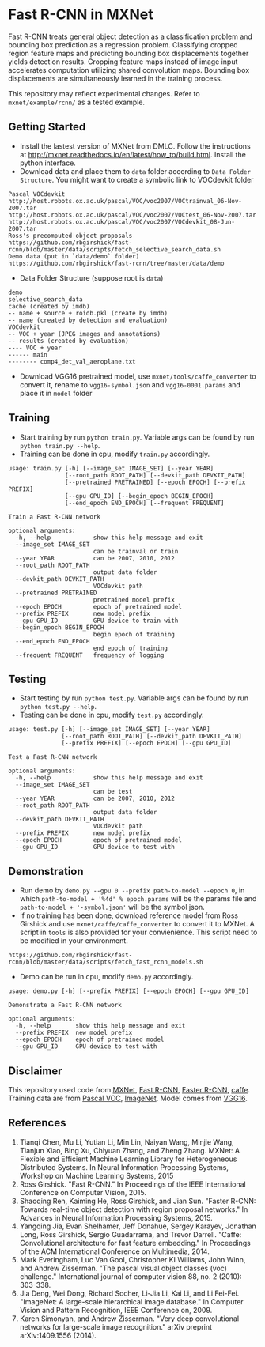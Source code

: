 # Fast R-CNN in MXNet

Fast R-CNN treats general object detection as a classification problem and
bounding box prediction as a regression problem. Classifying cropped region
feature maps and predicting bounding box displacements together yields
detection results. Cropping feature maps instead of image input accelerates
computation utilizing shared convolution maps. Bounding box displacements
are simultaneously learned in the training process.

This repository may reflect experimental changes. Refer to `mxnet/example/rcnn/` as a tested example.

## Getting Started

* Install the lastest version of MXNet from DMLC. Follow the instructions at http://mxnet.readthedocs.io/en/latest/how_to/build.html. Install the python interface.
* Download data and place them to `data` folder according to `Data Folder Structure`.
  You might want to create a symbolic link to VOCdevkit folder
```
Pascal VOCdevkit
http://host.robots.ox.ac.uk/pascal/VOC/voc2007/VOCtrainval_06-Nov-2007.tar
http://host.robots.ox.ac.uk/pascal/VOC/voc2007/VOCtest_06-Nov-2007.tar
http://host.robots.ox.ac.uk/pascal/VOC/voc2007/VOCdevkit_08-Jun-2007.tar
Ross's precomputed object proposals
https://github.com/rbgirshick/fast-rcnn/blob/master/data/scripts/fetch_selective_search_data.sh
Demo data (put in `data/demo` folder)
https://github.com/rbgirshick/fast-rcnn/tree/master/data/demo
```
* Data Folder Structure (suppose root is `data`)
```
demo
selective_search_data
cache (created by imdb)
-- name + source + roidb.pkl (create by imdb)
-- name (created by detection and evaluation)
VOCdevkit
-- VOC + year (JPEG images and annotations)
-- results (created by evaluation)
---- VOC + year
------ main
-------- comp4_det_val_aeroplane.txt
```
* Download VGG16 pretrained model, use `mxnet/tools/caffe_converter` to convert it,
  rename to `vgg16-symbol.json` and `vgg16-0001.params` and place it in `model` folder

## Training
* Start training by run `python train.py`. Variable args can be found by run
`python train.py --help`.
* Training can be done in cpu, modify `train.py` accordingly.
```
usage: train.py [-h] [--image_set IMAGE_SET] [--year YEAR]
                [--root_path ROOT_PATH] [--devkit_path DEVKIT_PATH]
                [--pretrained PRETRAINED] [--epoch EPOCH] [--prefix PREFIX]
                [--gpu GPU_ID] [--begin_epoch BEGIN_EPOCH]
                [--end_epoch END_EPOCH] [--frequent FREQUENT]

Train a Fast R-CNN network

optional arguments:
  -h, --help            show this help message and exit
  --image_set IMAGE_SET
                        can be trainval or train
  --year YEAR           can be 2007, 2010, 2012
  --root_path ROOT_PATH
                        output data folder
  --devkit_path DEVKIT_PATH
                        VOCdevkit path
  --pretrained PRETRAINED
                        pretrained model prefix
  --epoch EPOCH         epoch of pretrained model
  --prefix PREFIX       new model prefix
  --gpu GPU_ID          GPU device to train with
  --begin_epoch BEGIN_EPOCH
                        begin epoch of training
  --end_epoch END_EPOCH
                        end epoch of training
  --frequent FREQUENT   frequency of logging
```

## Testing
* Start testing by run `python test.py`. Variable args can be found by run
`python test.py --help`.
* Testing can be done in cpu, modify `test.py` accordingly.
```
usage: test.py [-h] [--image_set IMAGE_SET] [--year YEAR]
               [--root_path ROOT_PATH] [--devkit_path DEVKIT_PATH]
               [--prefix PREFIX] [--epoch EPOCH] [--gpu GPU_ID]

Test a Fast R-CNN network

optional arguments:
  -h, --help            show this help message and exit
  --image_set IMAGE_SET
                        can be test
  --year YEAR           can be 2007, 2010, 2012
  --root_path ROOT_PATH
                        output data folder
  --devkit_path DEVKIT_PATH
                        VOCdevkit path
  --prefix PREFIX       new model prefix
  --epoch EPOCH         epoch of pretrained model
  --gpu GPU_ID          GPU device to test with
```

## Demonstration
* Run demo by `demo.py --gpu 0 --prefix path-to-model --epoch 0`, in which
`path-to-model + '%4d' % epoch.params` will be the params file and
`path-to-model + '-symbol.json'` will be the symbol json.
* If no training has been done, download reference model from Ross Girshick and use
`mxnet/caffe/caffe_converter` to convert it to MXNet. A script in `tools` is also 
provided for your convienience. This script need to be modified in your environment.
```
https://github.com/rbgirshick/fast-rcnn/blob/master/data/scripts/fetch_fast_rcnn_models.sh
```
* Demo can be run in cpu, modify `demo.py` accordingly.
```
usage: demo.py [-h] [--prefix PREFIX] [--epoch EPOCH] [--gpu GPU_ID]

Demonstrate a Fast R-CNN network

optional arguments:
  -h, --help       show this help message and exit
  --prefix PREFIX  new model prefix
  --epoch EPOCH    epoch of pretrained model
  --gpu GPU_ID     GPU device to test with
```

## Disclaimer
This repository used code from [MXNet](https://github.com/dmlc/mxnet),
[Fast R-CNN](https://github.com/rbgirshick/fast-rcnn),
[Faster R-CNN](https://github.com/rbgirshick/py-faster-rcnn),
[caffe](https://github.com/BVLC/caffe). Training data are from
[Pascal VOC](http://host.robots.ox.ac.uk/pascal/VOC/),
[ImageNet](http://image-net.org/). Model comes from
[VGG16](http://www.robots.ox.ac.uk/~vgg/research/very_deep/).

## References
1. Tianqi Chen, Mu Li, Yutian Li, Min Lin, Naiyan Wang, Minjie Wang, Tianjun Xiao, Bing Xu, Chiyuan Zhang, and Zheng Zhang. MXNet: A Flexible and Efficient Machine Learning Library for Heterogeneous Distributed Systems. In Neural Information Processing Systems, Workshop on Machine Learning Systems, 2015
2. Ross Girshick. "Fast R-CNN." In Proceedings of the IEEE International Conference on Computer Vision, 2015.
3. Shaoqing Ren, Kaiming He, Ross Girshick, and Jian Sun. "Faster R-CNN: Towards real-time object detection with region proposal networks." In Advances in Neural Information Processing Systems, 2015.
4. Yangqing Jia, Evan Shelhamer, Jeff Donahue, Sergey Karayev, Jonathan Long, Ross Girshick, Sergio Guadarrama, and Trevor Darrell. "Caffe: Convolutional architecture for fast feature embedding." In Proceedings of the ACM International Conference on Multimedia, 2014.
5. Mark Everingham, Luc Van Gool, Christopher KI Williams, John Winn, and Andrew Zisserman. "The pascal visual object classes (voc) challenge." International journal of computer vision 88, no. 2 (2010): 303-338.
6. Jia Deng, Wei Dong, Richard Socher, Li-Jia Li, Kai Li, and Li Fei-Fei. "ImageNet: A large-scale hierarchical image database." In Computer Vision and Pattern Recognition, IEEE Conference on, 2009.
7. Karen Simonyan, and Andrew Zisserman. "Very deep convolutional networks for large-scale image recognition." arXiv preprint arXiv:1409.1556 (2014).

